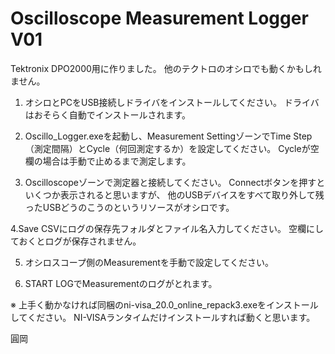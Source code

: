 # Oscilloscope Measurement Logger V01
Tektronix DPO2000用に作りました。
他のテクトロのオシロでも動くかもしれません。

1. オシロとPCをUSB接続しドライバをインストールしてください。
   ドライバはおそらく自動でインストールされます。

2. Oscillo_Logger.exeを起動し、Measurement SettingゾーンでTime Step（測定間隔）とCycle（何回測定するか）を設定してください。
   Cycleが空欄の場合は手動で止めるまで測定します。

3. Oscilloscopeゾーンで測定器と接続してください。
   Connectボタンを押すといくつか表示されると思いますが、
   他のUSBデバイスをすべて取り外して残ったUSBどうのこうのというリソースがオシロです。

4.Save CSVにログの保存先フォルダとファイル名入力してください。
   空欄にしておくとログが保存されません。

5. オシロスコープ側のMeasurementを手動で設定してください。

6. START LOGでMeasurementのログがとれます。

※
上手く動かなければ同梱のni-visa_20.0_online_repack3.exeをインストールしてください。
NI-VISAランタイムだけインストールすれば動くと思います。

圓岡
